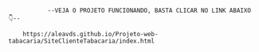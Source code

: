                --VEJA O PROJETO FUNCIONANDO, BASTA CLICAR NO LINK ABAIXO 👇--
               
        https://aleavds.github.io/Projeto-web-tabacaria/SiteClienteTabacaria/index.html
